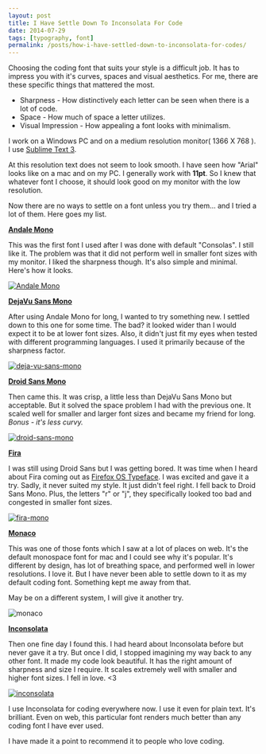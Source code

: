 ```yaml
---
layout: post
title: I Have Settle Down To Inconsolata For Code
date: 2014-07-29
tags: [typography, font]
permalink: /posts/how-i-have-settled-down-to-inconsolata-for-codes/
---
```


Choosing the coding font that suits your style is a difficult job. It has to impress you with it's curves, spaces and visual aesthetics. For me, there are these specific things that mattered the most.

- Sharpness - How distinctively each letter can be seen when there is a lot of code.
- Space - How much of space a letter utilizes.
- Visual Impression - How appealing a font looks with minimalism.

I work on a Windows PC and on a medium resolution monitor( 1366 X 768 ). I use [Sublime Text 3](http://www.sublimetext.com/3).

At this resolution text does not seem to look smooth. I have seen how "Arial" looks like on a mac and on my PC. I generally work with **11pt**. So I knew that whatever font I choose, it should look good on my monitor with the low resolution.

Now there are no ways to settle on a font unless you try them... and I tried a lot of them. Here goes my list.

**[Andale Mono](https://github.com/uarun/dotfiles/blob/master/fonts/Andale-Mono.ttf)**

This was the first font I used after I was done with default "Consolas". I still like it. The problem was that it did not perform well in smaller font sizes with my monitor. I liked the sharpness though. It's also simple and minimal. Here's how it looks.

[![Andale Mono](/assets/images/2014/07/andale-mono.avif)](/assets/images/2014/07/andale-mono.avif)

**[DejaVu Sans Mono](http://dejavu-fonts.org/wiki/Main_Page)**

After using Andale Mono for long, I wanted to try something new. I settled down to this one for some time. The bad? it looked wider than I would expect it to be at lower font sizes. Also, it didn't just fit my eyes when tested with different programming languages. I used it primarily because of the sharpness factor.

[![deja-vu-sans-mono](/assets/images/2014/07/deja-vu-sans-mono.avif)](/assets/images/2014/07/deja-vu-sans-mono.avif)

[**Droid Sans Mono**](https://www.google.com/fonts/specimen/Droid+Sans)

Then came this. It was crisp, a little less than DejaVu Sans Mono but acceptable. But it solved the space problem I had with the previous one. It scaled well for smaller and larger font sizes and became my friend for long. _Bonus - it's less curvy._

[![droid-sans-mono](/assets/images/2014/07/droid-sans-mono.avif)](/assets/images/2014/07/droid-sans-mono.avif)

**[Fira](http://www.carrois.com/fira-3-1/)**

I was still using Droid Sans but I was getting bored. It was time when I heard about Fira coming out as [Firefox OS Typeface](https://www.mozilla.org/en-US/styleguide/products/firefox-os/typeface/). I was excited and gave it a try. Sadly, it never suited my style. It just didn't feel right. I fell back to Droid Sans Mono. Plus, the letters "r" or "j", they specifically looked too bad and congested in smaller font sizes.

[![fira-mono](/assets/images/2014/07/fira-mono.avif)](/assets/images/2014/07/fira-mono.avif)

[**Monaco**](https://github.com/todylu/monaco.ttf)

This was one of those fonts which I saw at a lot of places on web. It's the default monospace font for mac and I could see why it's popular. It's different by design, has lot of breathing space, and performed well in lower resolutions. I love it. But I have never been able to settle down to it as my default coding font. Something kept me away from that.

May be on a different system, I will give it another try.

![monaco](/assets/images/2014/07/monaco.avif)

[**Inconsolata**](https://www.google.com/fonts/specimen/Inconsolata)

Then one fine day I found this. I had heard about Inconsolata before but never gave it a try. But once I did, I stopped imagining my way back to any other font. It made my code look beautiful. It has the right amount of sharpness and size I require. It scales extremely well with smaller and higher font sizes. I fell in love. <3

[![inconsolata](/assets/images/2014/07/inconsolata.avif)](/assets/images/2014/07/inconsolata.avif)

I use Inconsolata for coding everywhere now. I use it even for plain text. It's brilliant. Even on web, this particular font renders much better than any coding font I have ever used.

I have made it a point to recommend it to people who love coding.
